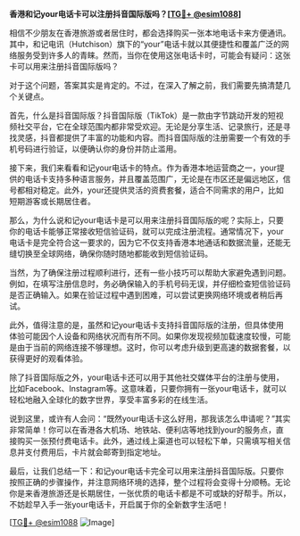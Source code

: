 **香港和记your电话卡可以注册抖音国际版吗？[[TG💪+ @esim1088](https://t.me/s/esim1088)]**

相信不少朋友在香港旅游或者居住时，都会选择购买一张本地电话卡来方便通讯。其中，和记电讯（Hutchison）旗下的“your”电话卡就以其便捷性和覆盖广泛的网络服务受到许多人的青睐。然而，当你在使用这张电话卡时，可能会有疑问：这张卡可以用来注册抖音国际版吗？

对于这个问题，答案其实是肯定的。不过，在深入了解之前，我们需要先搞清楚几个关键点。

首先，什么是抖音国际版？抖音国际版（TikTok）是一款由字节跳动开发的短视频社交平台，它在全球范围内都非常受欢迎。无论是分享生活、记录旅行，还是寻找灵感，抖音都提供了丰富的功能和内容。而抖音国际版的注册需要一个有效的手机号码进行验证，以便确认你的身份并防止滥用。

接下来，我们来看看和记your电话卡的特点。作为香港本地运营商之一，your提供的电话卡支持多种语言服务，并且覆盖范围广，无论是在市区还是偏远地区，信号都相对稳定。此外，your还提供灵活的资费套餐，适合不同需求的用户，比如短期游客或长期居住者。

那么，为什么说和记your电话卡是可以用来注册抖音国际版的呢？实际上，只要你的电话卡能够正常接收短信验证码，就可以完成注册流程。通常情况下，your电话卡是完全符合这一要求的，因为它不仅支持香港本地通话和数据流量，还能无缝切换至全球网络，确保你随时随地都能收到短信验证码。

当然，为了确保注册过程顺利进行，还有一些小技巧可以帮助大家避免遇到问题。例如，在填写注册信息时，务必确保输入的手机号码无误，并仔细检查短信验证码是否正确输入。如果在验证过程中遇到困难，可以尝试更换网络环境或者稍后再试。

此外，值得注意的是，虽然和记your电话卡支持抖音国际版的注册，但具体使用体验可能因个人设备和网络状况而有所不同。如果你发现视频加载速度较慢，可能是由于当前的网络连接不够理想。这时，你可以考虑升级到更高速的数据套餐，以获得更好的观看体验。

除了抖音国际版之外，your电话卡还可以用于其他社交媒体平台的注册与使用，比如Facebook、Instagram等。这意味着，只要你拥有一张your电话卡，就可以轻松地融入全球化的数字世界，享受丰富多彩的在线生活。

说到这里，或许有人会问：“既然your电话卡这么好用，那我该怎么申请呢？”其实非常简单！你可以在香港各大机场、地铁站、便利店等地找到your的服务点，直接购买一张预付费电话卡。此外，通过线上渠道也可以轻松下单，只需填写相关信息并支付费用后，卡片就会邮寄到指定地址。

最后，让我们总结一下：和记your电话卡完全可以用来注册抖音国际版。只要你按照正确的步骤操作，并注意网络环境的选择，整个过程将会变得十分顺畅。无论你是来香港旅游还是长期居住，一张优质的电话卡都是不可或缺的好帮手。所以，不妨趁早入手一张your电话卡，开启属于你的全新数字生活吧！

[[TG💪+ @esim1088](https://t.me/s/esim1088) ![Image](https://i.postimg.cc/4NQfJmqS/Snipaste-2025-05-13-00-14-12.png)]